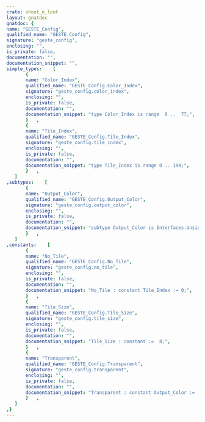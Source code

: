 ```yaml
---
crate: shoot_n_loot
layout: gnatdoc
gnatdoc: {
name: "GESTE_Config",
qualified_name: "GESTE_Config",
signature: "geste_config",
enclosing: "",
is_private: false,
documentation: "",
documentation_snippet: "",
simple_types:    [
       {
       name: "Color_Index",
       qualified_name: "GESTE_Config.Color_Index",
       signature: "geste_config.color_index",
       enclosing: "",
       is_private: false,
       documentation: "",
       documentation_snippet: "type Color_Index is range  0 ..  77;",
       }   ,
       {
       name: "Tile_Index",
       qualified_name: "GESTE_Config.Tile_Index",
       signature: "geste_config.tile_index",
       enclosing: "",
       is_private: false,
       documentation: "",
       documentation_snippet: "type Tile_Index is range 0 .. 194;",
       }   ,
   ]
,subtypes:    [
       {
       name: "Output_Color",
       qualified_name: "GESTE_Config.Output_Color",
       signature: "geste_config.output_color",
       enclosing: "",
       is_private: false,
       documentation: "",
       documentation_snippet: "subtype Output_Color is Interfaces.Unsigned_16;",
       }   ,
   ]
,constants:    [
       {
       name: "No_Tile",
       qualified_name: "GESTE_Config.No_Tile",
       signature: "geste_config.no_tile",
       enclosing: "",
       is_private: false,
       documentation: "",
       documentation_snippet: "No_Tile : constant Tile_Index := 0;",
       }   ,
       {
       name: "Tile_Size",
       qualified_name: "GESTE_Config.Tile_Size",
       signature: "geste_config.tile_size",
       enclosing: "",
       is_private: false,
       documentation: "",
       documentation_snippet: "Tile_Size : constant :=  8;",
       }   ,
       {
       name: "Transparent",
       qualified_name: "GESTE_Config.Transparent",
       signature: "geste_config.transparent",
       enclosing: "",
       is_private: false,
       documentation: "",
       documentation_snippet: "Transparent : constant Output_Color :=  10067;",
       }   ,
   ]
,}
---
```

